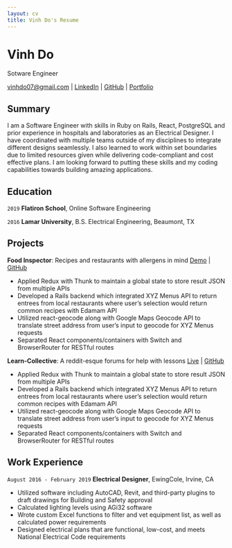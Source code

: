 ```yaml
---
layout: cv
title: Vinh Do's Resume
---
```


# Vinh Do

Sotware Engineer

[vinhdo07@gmail.com](mailto:vinhdo07@gmail.com) | [LinkedIn](https://www.linkedin.com/in/dovinh/) | [GitHub](https://github.com/bebopvinh) | [Portfolio](https://bebopvinh.github.io/portfolio/)

## Summary

I am a Software Engineer with skills in Ruby on Rails, React, PostgreSQL and prior experience in hospitals and laboratories as an Electrical Designer. I have coordinated with multiple teams outside of my disciplines to integrate different designs seamlessly. I also learned to work within set boundaries due to limited resources given while delivering code-compliant and cost effective plans. I am looking forward to putting these skills and my coding capabilities towards building amazing applications.

## Education

`2019`
**Flatiron School**, Online Software Engineering

`2016`
**Lamar University**, B.S. Electrical Engineering, Beaumont, TX

## Projects

**Food Inspector**: Recipes and restaurants with allergens in mind [Demo](https://youtu.be/YoZmViVsyxI) | [GitHub](https://github.com/BebopVinh/food-inspector)

-  Applied Redux with Thunk to maintain a global state to store result JSON from multiple APIs
-  Developed a Rails backend which integrated XYZ Menus API to return entrees from local restaurants where user’s selection would return common recipes with Edamam API
-  Utilized react-geocode along with Google Maps Geocode API to translate street address from user’s input to geocode for XYZ Menus requests
-  Separated React components/containers with Switch and BrowserRouter for RESTful routes

**Learn-Collective**: A reddit-esque forums for help with lessons [Live](https://learn-collective.herokuapp.com/) | [GitHub](https://github.com/BebopVinh/learn-collective)

-  Applied Redux with Thunk to maintain a global state to store result JSON from multiple APIs
-  Developed a Rails backend which integrated XYZ Menus API to return entrees from local restaurants where user’s selection would return common recipes with Edamam API
-  Utilized react-geocode along with Google Maps Geocode API to translate street address from user’s input to geocode for XYZ Menus requests
-  Separated React components/containers with Switch and BrowserRouter for RESTful routes

## Work Experience

`August 2016 - February 2019`
**Electrical Designer**, EwingCole, Irvine, CA

-  Utilized software including AutoCAD, Revit, and third-party plugins to draft drawings for Building and Safety approval
-  Calculated lighting levels using AGi32 software
-  Wrote custom Excel functions to filter and vet equipment list, as well as calculated power requirements
-  Designed electrical plans that are functional, low-cost, and meets National Electrical Code requirements

<!-- ### Footer
Last updated: October 2019 -->
